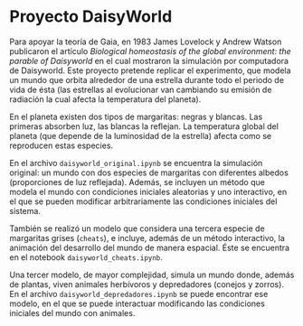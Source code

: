 # Proyecto DaisyWorld
Para apoyar la teoría de Gaia, en 1983 James Lovelock y Andrew Watson publicaron el artículo 
*Biological homeostasis of the global environment: the parable of Daisyworld* en el cual mostraron la simulación 
por computadora de Daisyworld. Este proyecto pretende replicar el experimento, que modela un mundo que orbita alrededor 
de una estrella durante todo el periodo de vida de ésta (las estrellas al evolucionar van cambiando su emisión de radiación
la cual afecta la temperatura del planeta). 

En el planeta existen dos tipos de margaritas: negras y blancas. Las primeras absorben luz, las blancas la reflejan. 
La temperatura global del planeta (que depende de la luminosidad de la estrella) afecta como se reproducen estas especies.

En el archivo `daisyworld_original.ipynb` se encuentra la simulación original: un mundo con dos especies de margaritas con diferentes albedos (proporciones de luz reflejada). Además, se incluyen un método que modela el mundo con condiciones iniciales aleatorias y uno interactivo, en el que se pueden modificar arbitrariamente las condiciones iniciales del sistema.

También se realizó un modelo que considera una tercera especie de margaritas grises (`cheats`), e incluye, además de un 
método interactivo, la animación del desarrollo del mundo de manera espacial. Éste se encuentra en el notebook `daisyworld_cheats.ipynb`.

Una tercer modelo, de mayor complejidad, simula un mundo donde, además de plantas, viven animales herbívoros y depredadores
(conejos y zorros). En el archivo `daisyworld_depredadores.ipynb` se puede encontrar ese modelo, en el que se puede interactuar modificando las condiciones iniciales del mundo con animales.

